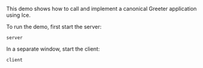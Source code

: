 This demo shows how to call and implement a canonical Greeter application using Ice.

To run the demo, first start the server:
```
server
```

In a separate window, start the client:
```
client
```
